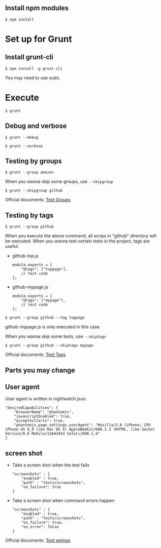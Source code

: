 ## Install npm modules

```
$ npm install
```

# Set up for Grunt

## Install grunt-cli

```
$ npm install -g grunt-cli
```

You may need to use sudo.


# Execute

```
$ grunt
```

## Debug and verbose

```
$ grunt --debug
```

```
$ grunt --verbose
```

## Testing by groups


```
$ grunt --group amazon
```

When you wanna skip some groups, use ```--skipgroup```

```
$ grunt --skipgroup github
```

Official documents: [Test Groups](http://nightwatchjs.org/guide#test-groups)


## Testing by tags

```
$ grunt --group github
```

When you execute the above command, all scrips in "github" directory will be executed. When you wanna test certain tests in the project, tags are useful.


- github-top.js

    ```
    module.exports = {
        "@tags": ["toppage"],
        // test code
    };
    ```

- github-mypage.js

    ```
    module.exports = {
        "@tags": ["mypage"],
        // test code
    };
    ```

```
$ grunt --group github --tag toppage
```

github-mypage.js is only executed in this case.


When you wanna skip some tests, use ```--skiptags```

```
$ grunt --group github --skiptags mypage
```

Official documents: [Test Tags](http://nightwatchjs.org/guide#test-tags)

## Parts you may change

## User agent

User agent is written in nightwatch.json.

```
"desiredCapabilities": {
    "browserName": "phantomjs",
    "javascriptEnabled": true,
    "acceptSslCerts": true,
    "phantomjs.page.settings.userAgent": "Mozilla/5.0 (iPhone; CPU iPhone OS 8_0 like Mac OS X) AppleWebKit/600.1.3 (KHTML, like Gecko) Version/8.0 Mobile/12A4345d Safari/600.1.4"
}
```

## screen shot

- Take a screen shot when the test fails

    ```
    "screenshots" : {
        "enabled" : true,
        "path" : "tests/screenshots",
        "on_failure": true
    }
    ```

- Take a screen shot when command errors happen

    ```
    "screenshots" : {
        "enabled" : true,
        "path" : "tests/screenshots",
        "on_failure": true,
        "on_error": false
    }
    ```

Official documents: [Test setings](http://nightwatchjs.org/guide#test-settings)